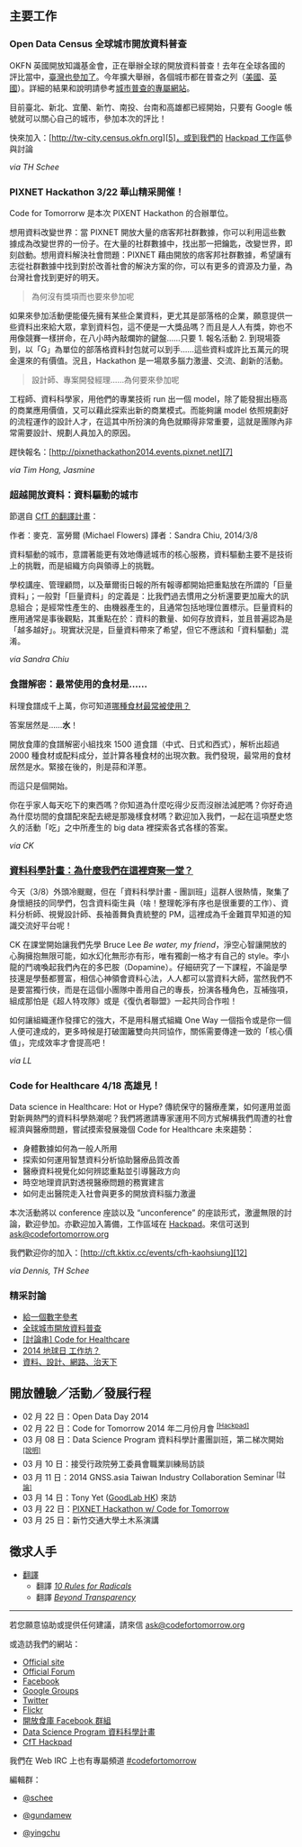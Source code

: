 ## 主要工作

### Open Data Census 全球城市開放資料普查

OKFN 英國開放知識基金會，正在舉辦全球的開放資料普查！去年在全球各國的評比當中，[臺灣也參加了][1]。今年擴大舉辦，各個城市都在普查之列（[美國][2]、[英國][3]）。詳細的結果和說明請參考[城市普查的專屬網站][4]。

目前臺北、新北、宜蘭、新竹、南投、台南和高雄都已經開始，只要有 Google 帳號就可以關心自己的城市，參加本次的評比！

快來加入：[http://tw-city.census.okfn.org][5]，或到我們的 [Hackpad 工作區][6]參與討論

_via TH Schee_

### PIXNET Hackathon 3/22 華山精采開催！ 

Code for Tomorrorw 是本次 PIXENT Hackathon 的合辦單位。

想用資料改變世界：當 PIXNET 開放大量的痞客邦社群數據，你可以利用這些數據成為改變世界的一份子。在大量的社群數據中，找出那一把鑰匙，改變世界，即刻啟動。想用資料解決社會問題：PIXNET 藉由開放的痞客邦社群數據，希望讓有志從社群數據中找到對於改善社會的解決方案的你，可以有更多的資源及力量，為台灣社會找到更好的明天。

> 為何沒有獎項而也要來參加呢

如果來參加活動便能優先擁有某些企業資料，更尤其是部落格的企業，願意提供一些資料出來給大眾，拿到資料包，這不便是一大獎品嗎？而且是人人有獎，妳也不用像競賽一樣拼命，在八小時內敲爛妳的鍵盤……只要 1. 報名活動 2. 到現場簽到，以「G」為單位的部落格資料封包就可以到手……這些資料或許比五萬元的現金還來的有價值。況且，Hackathon 是一場眾多腦力激盪、交流、創新的活動。

> 設計師、專案開發經理……為何要來參加呢

工程師、資料科學家，用他們的專業技術 run 出一個 model，除了能發掘出極高的商業應用價值，又可以藉此探索出新的商業模式。而能夠讓 model 依照規劃好的流程運作的設計人才，在這其中所扮演的角色就顯得非常重要，這就是團隊內非常需要設計、規劃人員加入的原因。

趕快報名：[http://pixnethackathon2014.events.pixnet.net][7]

_via Tim Hong, Jasmine_

### 超越開放資料：資料驅動的城市

節選自 [CfT 的翻譯計畫][8]：

作者：麥克．富勞爾 (Michael Flowers)
譯者：Sandra Chiu, 2014/3/8

資料驅動的城市，意謂著能更有效地傳遞城市的核心服務，資料驅動主要不是技術上的挑戰，而是組織方向與領導上的挑戰。

學校講座、管理顧問，以及華爾街日報的所有報導都開始把重點放在所謂的「巨量資料」；一般對「巨量資料」的定義是：比我們過去慣用之分析還要更加龐大的訊息組合；是經常性產生的、由機器產生的，且通常包括地理位置標示。巨量資料的應用通常是事後觀點，其重點在於：資料的數量、如何存放資料，並且普遍認為是「越多越好」。現實狀況是，巨量資料帶來了希望，但它不應該和「資料驅動」混淆。

_via Sandra Chiu_

### 食譜解密：最常使用的食材是……

料理食譜成千上萬，你可知道[哪種食材最常被使用？][9]

答案居然是……**水**！

開放食庫的食譜解密小組找來 1500 道食譜（中式、日式和西式），解析出超過 2000 種食材或配料成分，並計算各種食材的出現次數。我們發現，最常用的食材居然是水。緊接在後的，則是蒜和洋蔥。

而這只是個開始。

你在乎家人每天吃下的東西嗎？你知道為什麼吃得少反而沒辦法減肥嗎？你好奇過為什麼坊間的食譜配來配去總是那幾樣食材嗎？歡迎加入我們，一起在這項歷史悠久的活動「吃」之中所產生的 big data 裡探索各式各樣的答案。

_via CK_

### [資料科學計畫：為什麼我們在這裡齊聚一堂？][10]

今天（3/8）外頭冷颼颼，但在「資料科學計畫 - 團訓班」這群人很熱情，聚集了身懷絕技的同學們，包含資料衛生員（啥！整理乾淨有序也是很重要的工作）、資料分析師、視覺設計師、長袖善舞負責統整的 PM，這裡成為千金難買早知道的知識交流好平台呢！

CK 在課堂開始讓我們先學 Bruce Lee _Be water, my friend_，淨空心智讓開放的心胸擁抱無限可能，如水幻化無形亦有形，唯有獨創一格才有自己的 style。李小龍的鬥魂喚起我們內在的多巴胺（Dopamine）。仔細研究了一下課程，不論是學技還是學藝都豐富，相信心神領會資料心法，人人都可以當資料大師，當然我們不是要當獨行俠，而是在這個小團隊中善用自己的專長，扮演各種角色，互補強項，組成那怕是《超人特攻隊》或是《復仇者聯盟》一起共同合作啦！

如何讓組織運作發揮它的強大，不是用科層式組織 One Way 一個指令或是你一個人便可達成的，更多時候是打破圍籬雙向共同協作，關係需要傳達一致的「核心價值」，完成效率才會提高吧！

_via LL_

### Code for Healthcare 4/18 高雄見！

Data science in Healthcare: Hot or Hype? 傳統保守的醫療產業，如何運用並面對新興熱門的資料科學熱潮呢？我們將邀請專家運用不同方式解構我們周遭的社會經濟與醫療問題，嘗試摸索發展幾個 Code for Healthcare 未來趨勢：

- 身體數據如何為一般人所用
- 探索如何運用智慧資料分析協助醫療品質改善
- 醫療資料視覺化如何辨認重點並引導醫政方向
- 時空地理資訊對透視醫療問題的務實建言
- 如何走出醫院走入社會與更多的開放資料腦力激盪

本次活動將以 conference 座談以及 “unconference” 的座談形式，激盪無限的討論，歡迎參加。亦歡迎加入籌備，工作區域在 [Hackpad][11]。來信可送到 ask@codefortomorrow.org

我們歡迎你的加入：[http://cft.kktix.cc/events/cfh-kaohsiung][12]

_via Dennis, TH Schee_

### 精采討論
- [給一個數字參考][13]
- [全球城市開放資料普查][14]
- [\[討論串\] Code for Healthcare][15]
- [2014 地球日 工作坊？][16]
- [資料、設計、網路、治天下][17]

## 開放體驗／活動／發展行程
- 02 月 22 日：Open Data Day 2014
- 02 月 22 日：Code for Tomorrow 2014 年二月份月會 <sup>[\[Hackpad\]][18]</sup>
- 03 月 08 日：Data Science Program 資料科學計畫團訓班，第二梯次開始 <sup>[\[說明\]][19]</sup>
- 03 月 10 日：接受行政院勞工委員會職業訓練局訪談
- 03 月 11 日：2014 GNSS.asia Taiwan Industry Collaboration Seminar <sup>[\[討論\]][20]</sup>
- 03 月 14 日：Tony Yet ([GoodLab HK][21]) 來訪
- 03 月 22 日：[PIXNET Hackathon w/ Code for Tomorrow][22]
- 03 月 25 日：新竹交通大學土木系演講

## 徵求人手
- [翻譯][23]
    - 翻譯 [*10 Rules for Radicals*][24]
    - 翻譯 [*Beyond Transparency*][25]
    
---

若您願意協助或提供任何建議，請來信 ask@codefortomorrow.org

或造訪我們的網站：

- [Official site][26]
- [Official Forum][27]
- [Facebook][28]
- [Google Groups][29]
- [Twitter][30]
- [Flickr][31]
- [開放食庫 Facebook 群組][32]
- [Data Science Program 資料科學計畫][33]
- [CfT Hackpad](https://c4t.hackpad.com/)

我們在 Web IRC 上也有專屬頻道 [#codefortomorrow][34]

編輯群：

- [@schee][35]
- [@gundamew][36]
- [@yingchu][37]


  [1]: http://tw.okfn.org/2013/11/05/open-data-2013-taiwan/
  [2]: http://us-city.census.okfn.org
  [3]: http://gb-city.census.okfn.org/
  [4]: http://tw-city.census.okfn.org
  [5]: http://pixnethackathon2014.events.pixnet.net
  [6]: https://c4t.hackpad.com/Open-Data-Census--3ecZuigyexM
  [7]: http://pixnethackathon2014.events.pixnet.net
  [8]: https://github.com/codefortomorrow/beyondtransparency/blob/master/chapters/part-4-chapter-15.md
  [9]: http://food.codefortomorrow.org/blog/2014/02/26/most-common-recipe-ingredients/
  [10]: http://datasci.co/2014/03/08/why-dsp/
  [11]: https://c4t.hackpad.com/Code-for-Healthcare-TxQbzfhepa6
  [12]: http://cft.kktix.cc/events/cfh-kaohsiung
  [13]: https://groups.google.com/d/topic/codefortomorrow/I0HuAte9OGE/discussion
  [14]: https://groups.google.com/d/topic/codefortomorrow/929xmHoQSeU/discussion
  [15]: https://groups.google.com/d/topic/codefortomorrow/aCWZoMddzxo/discussion
  [16]: https://groups.google.com/d/topic/codefortomorrow/IdfD5o9uR6g/discussion
  [17]: https://groups.google.com/d/topic/codefortomorrow/N946mdMWj6g/discussion
  [18]: https://c4t.hackpad.com/Monthly-2014-Feb-20-DSbK41PZw4M
  [19]: http://datasci.co/2014/02/11/something-about-the-upcoming-course/
  [20]: https://groups.google.com/d/topic/codefortomorrow/kYrP6dAVAyk/discussion
  [21]: http://goodlab.hk/
  [22]: http://codefortomorrow.org/portfolio/partnership/133
  [23]: https://groups.google.com/d/topic/codefortomorrow/RK4-uLZLbgQ/discussion
  [24]: https://archive.org/details/org.resource.public.10rules
  [25]: https://github.com/codefortomorrow/beyondtransparency
  [26]: http://codefortomorrow.org/
  [27]: http://cft.io/
  [28]: https://www.facebook.com/CodeForTomorrow
  [29]: http://groups.google.com/group/codefortomorrow
  [30]: http://twitter.com/codefortomorrow
  [31]: http://www.flickr.com/groups/codefortomorrow/
  [32]: https://www.facebook.com/groups/foodopendata/
  [33]: http://datasci.co
  [34]: http://webchat.freenode.net/?channels=codefortomorrow
  [35]: https://github.com/schee
  [36]: https://github.com/gundamew
  [37]: http://github.com/yingchu
